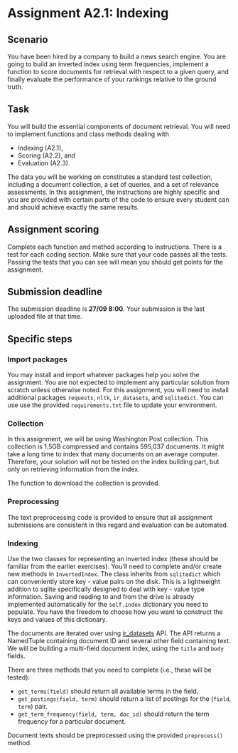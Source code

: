# Assignment A2.1: Indexing

## Scenario

You have been hired by a company to build a news search engine. You are going to build an inverted index using term frequencies, implement a function to score documents for retrieval with respect to a given query, and finally evaluate the performance of your rankings relative to the ground truth. 

## Task

You will build the essential components of document retrieval. You will need to implement functions and class methods dealing with
 - Indexing (A2.1),
 - Scoring (A2.2), and
 - Evaluation (A2.3).
 
The data you will be working on constitutes a standard test collection, including a document collection, a set of queries, and a set of relevance assessments. In this assignment, the instructions are highly specific and you are provided with certain parts of the code to ensure every student can and should achieve exactly the same results. 

## Assignment scoring

Complete each function and method according to instructions. There is a test for each coding section. Make sure that your code passes all the tests. Passing the tests that you can see will mean you should get points for the assignment.  

## Submission deadline

The submission deadline is **27/09 8:00**. Your submission is the last uploaded file at that time.

## Specific steps

### Import packages

You may install and import whatever packages help you solve the assignment. You are not expected to implement any particular solution from scratch unless otherwise noted. For this assignment, you will need to install additional packages `requests`, `nltk`, `ir_datasets`, and `sqlitedict`. You can use use the provided `requirements.txt` file to update your environment.

### Collection

In this assignment, we will be using Washington Post collection. This collection is 1.5GB compressed and contains 595,037 documents. It might take a long time to index that many documents on an average computer. Therefore, your solution will not be tested on the index building part, but only on retrieving information from the index.

The function to download the collection is provided.

### Preprocessing

The text preprocessing code is provided to ensure that all assignment submissions are consistent in this regard and evaluation can be automated.

### Indexing

Use the two classes for representing an inverted index (these should be familiar from the earlier exercises). You'll need to complete and/or create new methods in `InvertedIndex`. The class inherits from `sqlitedict` which can conveniently store key - value pairs on the disk. This is a lightweight addition to sqlite specifically designed to deal with key - value type information. Saving and reading to and from the drive is already implemented automatically for the `self.index` dictionary you need to populate. You have the freedom to choose how you want to construct the keys and values of this dictionary.

The documents are iterated over using [ir_datasets](https://ir-datasets.com/) API. The API returns a NamedTuple containing document ID and several other field containing text. We will be building a multi-field document index, using the `title` and `body` fields.

There are three methods that you need to complete (i.e., these will be tested):
 * `get_terms(field)` should return all available terms in the field.
 * `get_postings(field, term)` should return a list of postings for the (`field`, `term`) pair.
 * `get_term_frequency(field, term, doc_id)` should return the term frequency for a particular document.

Document texts should be preprocessed using the provided `preprocess()` method.